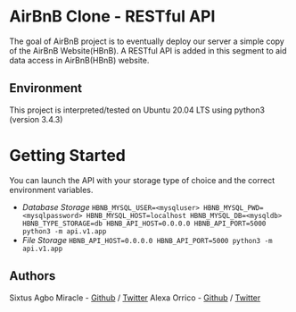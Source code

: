 # AirBnB Clone - RESTful API

The goal of AirBnB project is to eventually deploy our server a simple copy of the AirBnB Website(HBnB). A RESTful API is added in this segment to aid data access in AirBnB(HBnB) website.

## Environment

This project is interpreted/tested on Ubuntu 20.04 LTS using python3 (version 3.4.3)

# Getting Started

You can launch the API with your storage type of choice and the correct environment variables.

- _Database Storage_
  `HBNB_MYSQL_USER=<mysqluser> HBNB_MYSQL_PWD=<mysqlpassword> HBNB_MYSQL_HOST=localhost HBNB_MYSQL_DB=<mysqldb> HBNB_TYPE_STORAGE=db HBNB_API_HOST=0.0.0.0 HBNB_API_PORT=5000 python3 -m api.v1.app`
- _File Storage_
  `HBNB_API_HOST=0.0.0.0 HBNB_API_PORT=5000 python3 -m api.v1.app`

## Authors

Sixtus Agbo Miracle - [Github](https://github.com/sixtusagbo) / [Twitter](https://twitter.com/sixtusagbo)
Alexa Orrico - [Github](https://github.com/alexaorrico) / [Twitter](https://twitter.com/alexa_orrico) 
